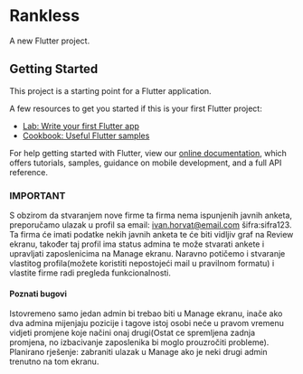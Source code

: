 # Rankless

A new Flutter project.

## Getting Started

This project is a starting point for a Flutter application.

A few resources to get you started if this is your first Flutter project:

- [Lab: Write your first Flutter app](https://flutter.dev/docs/get-started/codelab)
- [Cookbook: Useful Flutter samples](https://flutter.dev/docs/cookbook)

For help getting started with Flutter, view our
[online documentation](https://flutter.dev/docs), which offers tutorials,
samples, guidance on mobile development, and a full API reference.

### IMPORTANT
S obzirom da stvaranjem nove firme ta firma nema ispunjenih javnih anketa, preporučamo ulazak u profil sa email: ivan.horvat@email.com šifra:sifra123. 
Ta firma će imati podatke nekih javnih anketa te će biti vidljiv graf na Review ekranu, također taj profil ima status admina te može stvarati ankete i upravljati zaposlenicima na Manage ekranu.
Naravno potičemo i stvaranje vlastitog profila(možete koristiti nepostojeći mail u pravilnom formatu) i vlastite firme radi pregleda funkcionalnosti.

#### Poznati bugovi
Istovremeno samo jedan admin bi trebao biti u Manage ekranu, inače ako dva admina mijenjaju pozicije i tagove istoj osobi neće u pravom vremenu vidjeti promjene koje načini onaj drugi(Ostat ce spremljena zadnja promjena, no izbacivanje zaposlenika bi moglo prouzročiti probleme).
Planirano rješenje: zabraniti ulazak u Manage ako je neki drugi admin trenutno na tom ekranu.
